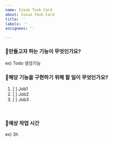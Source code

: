 ```yaml
---
name: Issue Task Card
about: Issue Task Card
title: ''
labels: ''
assignees: ''

---
```


### 📌만들고자 하는 기능이 무엇인가요?
ex) Todo 생성기능
</br>

### 📌해당 기능을 구현하기 위해 할 일이 무엇인가요?
1. [ ] Job1
2. [ ] Job2
3. [ ] Job3
</br>

### 📌예상 작업 시간
ex) 3h
